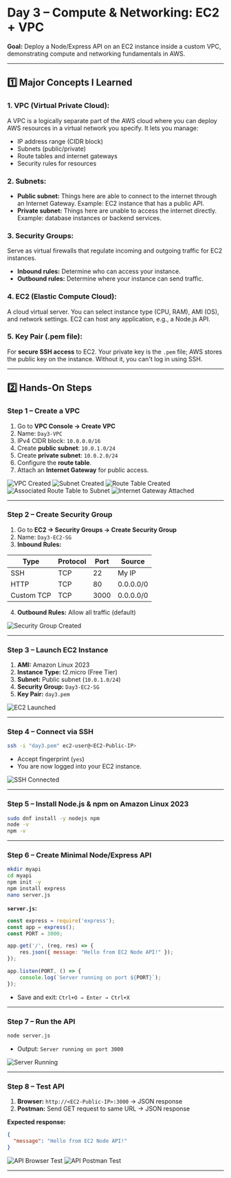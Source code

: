 # Day 3 – Compute & Networking: EC2 + VPC

**Goal:** Deploy a Node/Express API on an EC2 instance inside a custom VPC, demonstrating compute and networking fundamentals in AWS.

---

## 1️⃣ Major Concepts I Learned

### **1. VPC (Virtual Private Cloud):**
A VPC is a logically separate part of the AWS cloud where you can deploy AWS resources in a virtual network you specify. It lets you manage:

- IP address range (CIDR block)
- Subnets (public/private)
- Route tables and internet gateways
- Security rules for resources

### **2. Subnets:**
- **Public subnet:** Things here are able to connect to the internet through an Internet Gateway. Example: EC2 instance that has a public API.
- **Private subnet:** Things here are unable to access the internet directly. Example: database instances or backend services.

### **3. Security Groups:**
Serve as virtual firewalls that regulate incoming and outgoing traffic for EC2 instances.

- **Inbound rules:** Determine who can access your instance.
- **Outbound rules:** Determine where your instance can send traffic.

### **4. EC2 (Elastic Compute Cloud):**
A cloud virtual server. You can select instance type (CPU, RAM), AMI (OS), and network settings. EC2 can host any application, e.g., a Node.js API.

### **5. Key Pair (.pem file):**
For **secure SSH access** to EC2. Your private key is the `.pem` file; AWS stores the public key on the instance. Without it, you can't log in using SSH.

---

## 2️⃣ Hands-On Steps

### **Step 1 – Create a VPC**

1. Go to **VPC Console → Create VPC**
2. Name: `Day3-VPC`
3. IPv4 CIDR block: `10.0.0.0/16`
4. Create **public subnet**: `10.0.1.0/24`
5. Create **private subnet**: `10.0.2.0/24`
6. Configure the **route table**.
7. Attach an **Internet Gateway** for public access.

![VPC Created](./vpc-created.png)
![Subnet Created](./public-subnet-created.png)
![Route Table Created](./route-table-created.png)
![Associated Route Table to Subnet](./associated-rt-to-subnet.png)
![Internet Gateway Attached](./internet-gateway-attached.png)

---

### **Step 2 – Create Security Group**

1. Go to **EC2 → Security Groups → Create Security Group**
2. Name: `Day3-EC2-SG`
3. **Inbound Rules:**

| Type       | Protocol | Port | Source    |
| ---------- | -------- | ---- | --------- |
| SSH        | TCP      | 22   | My IP     |
| HTTP       | TCP      | 80   | 0.0.0.0/0 |
| Custom TCP | TCP      | 3000 | 0.0.0.0/0 |

4. **Outbound Rules:** Allow all traffic (default)

![Security Group Created](./security-group-created.png)

---

### **Step 3 – Launch EC2 Instance**

1. **AMI:** Amazon Linux 2023
2. **Instance Type:** t2.micro (Free Tier)
3. **Subnet:** Public subnet (`10.0.1.0/24`)
4. **Security Group:** `Day3-EC2-SG`
5. **Key Pair:** `day3.pem`

![EC2 Launched](./ec2-instance-launched.png)

---

### **Step 4 – Connect via SSH**

```bash
ssh -i "day3.pem" ec2-user@<EC2-Public-IP>
```

- Accept fingerprint (`yes`)
- You are now logged into your EC2 instance.

![SSH Connected](./connect-instance-via-ssh.png)

---

### **Step 5 – Install Node.js & npm on Amazon Linux 2023**

```bash
sudo dnf install -y nodejs npm
node -v
npm -v
```

---

### **Step 6 – Create Minimal Node/Express API**

```bash
mkdir myapi
cd myapi
npm init -y
npm install express
nano server.js
```

**`server.js`:**

```javascript
const express = require('express');
const app = express();
const PORT = 3000;

app.get('/', (req, res) => {
    res.json({ message: "Hello from EC2 Node API!" });
});

app.listen(PORT, () => {
    console.log(`Server running on port ${PORT}`);
});
```

- Save and exit: `Ctrl+O → Enter → Ctrl+X`

---

### **Step 7 – Run the API**

```bash
node server.js
```

- Output: `Server running on port 3000`

![Server Running](./started-nodejs-app.png)

---

### **Step 8 – Test API**

1. **Browser:** `http://<EC2-Public-IP>:3000` → JSON response
2. **Postman:** Send GET request to same URL → JSON response

**Expected response:**
```json
{
  "message": "Hello from EC2 Node API!"
}
```

![API Browser Test](./browser-tested.png)
![API Postman Test](./postman-tested.png)

---


